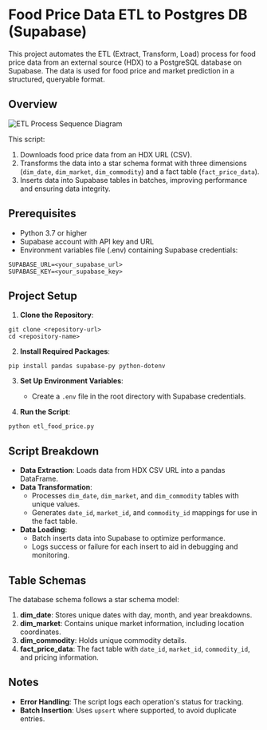 # Food Price Data ETL to Postgres DB (Supabase)

This project automates the ETL (Extract, Transform, Load) process for food price data from an external source (HDX) to a PostgreSQL database on Supabase. The data is used for food price and market prediction in a structured, queryable format.

## Overview

![ETL Process Sequence Diagram](https://www.plantuml.com/plantuml/png/dOwnJiCm48RtFCMlJcNe2sH0HHG4KWT46iHMNPrhQpMse_D5YBUdhXMHCD5kPz__tVSlev9exzg2Z0P17Lb04NNHaQWrjYElc3rjrgYCs4vdQPl7QUHbzOdvO_M15IcX2hqOlhkapvjfz2r4FGX7pAk-enr5la1foCGGA8eQYtjaNOdttYCrYLcVlrFWR2Znp6gEI0qQKYfIdyKOPkt5_-u7V1JP2Fcu3-8k2MX0L194SsH7I0lICJVKBF7g8ujcp7eDQApRdbyCfLtBnP2SD7em9n--McuE39iFJDWhL8xan7ghBDDNw4nmBZHMlsypZWxyKxedezjEhE5j-hn5--V4M5oNM8S3OcyCnuWWO94W4ViqaZaYT2oaDlXYoRxfNVi3)

This script:

1. Downloads food price data from an HDX URL (CSV).
2. Transforms the data into a star schema format with three dimensions (`dim_date`, `dim_market`, `dim_commodity`) and a fact table (`fact_price_data`).
3. Inserts data into Supabase tables in batches, improving performance and ensuring data integrity.

## Prerequisites

* Python 3.7 or higher
* Supabase account with API key and URL
* Environment variables file (.env) containing Supabase credentials:

```
SUPABASE_URL=<your_supabase_url>
SUPABASE_KEY=<your_supabase_key>
```

## Project Setup

1. **Clone the Repository**:

```
git clone <repository-url>
cd <repository-name>
```

2. **Install Required Packages**:

```
pip install pandas supabase-py python-dotenv
```

3. **Set Up Environment Variables**:
   * Create a `.env` file in the root directory with Supabase credentials.

4. **Run the Script**:

```
python etl_food_price.py
```

## Script Breakdown

* **Data Extraction**: Loads data from HDX CSV URL into a pandas DataFrame.
* **Data Transformation**:
   * Processes `dim_date`, `dim_market`, and `dim_commodity` tables with unique values.
   * Generates `date_id`, `market_id`, and `commodity_id` mappings for use in the fact table.
* **Data Loading**:
   * Batch inserts data into Supabase to optimize performance.
   * Logs success or failure for each insert to aid in debugging and monitoring.

## Table Schemas

The database schema follows a star schema model:

1. **dim_date**: Stores unique dates with day, month, and year breakdowns.
2. **dim_market**: Contains unique market information, including location coordinates.
3. **dim_commodity**: Holds unique commodity details.
4. **fact_price_data**: The fact table with `date_id`, `market_id`, `commodity_id`, and pricing information.

## Notes

* **Error Handling**: The script logs each operation's status for tracking.
* **Batch Insertion**: Uses `upsert` where supported, to avoid duplicate entries.